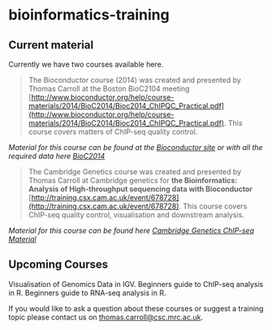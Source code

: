 bioinformatics-training
=======================
Current material
----------------

Currently we have two courses available here.

>The Bioconductor course (2014) was created and presented by Thomas Carroll at the Boston BioC2104 meeting [http://www.bioconductor.org/help/course-materials/2014/BioC2014/Bioc2014_ChIPQC_Practical.pdf](http://www.bioconductor.org/help/course-materials/2014/BioC2014/Bioc2014_ChIPQC_Practical.pdf). This course covers matters of ChIP-seq quality control.

*Material for this course can be found at the [Bioconductor site](http://www.bioconductor.org/help/course-materials/2014/BioC2014/Bioc2014_ChIPQC_Practical.pdf) or with all the required data here [BioC2014](https://github.com/ThomasCarroll/bioinformatics-training/tree/master/ChIPseq/ChIP_Quality_Control/bioc_2014)*

>The Cambridge Genetics course was created and presented by Thomas Carroll at Cambridge genetics for **the Bioinformatics: Analysis of High-throughput sequencing data with Bioconductor** [http://training.csx.cam.ac.uk/event/678728](http://training.csx.cam.ac.uk/event/678728). This course covers ChIP-seq quality control, visualisation and downstream analysis.

*Material for this course can be found here [Cambridge Genetics ChIP-seq Material](https://github.com/ThomasCarroll/bioinformatics-training/tree/master/ChIPseq/ChIP_Quality_Control/Genetics_Cambridge)*



Upcoming Courses
-----------------

Visualisation of Genomics Data in IGV.
Beginners guide to ChIP-seq analysis in R.
Beginners guide to RNA-seq analysis in R.

If you would like to ask a question about these courses or suggest a training topic please contact us on [thomas.carroll@csc.mrc.ac.uk](thomas.carroll@csc.mrc.ac.uk).
